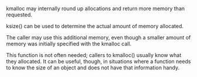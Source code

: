 kmalloc may internally round up allocations and return more memory than requested.

ksize() can be used to determine the actual amount of memory allocated.

The caller may use this additional memory, even though  a smaller amount of memory was initially specified with the kmalloc call.

This function is not often needed; callers to kmalloc() usually know what they allocated. It can be useful, though, in situations where a function needs to know the size of an object and does not have that information handy.

